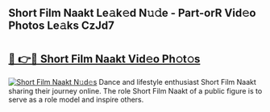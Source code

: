 ## Short Film Naakt Le𝚊k𝚎d N𝚞𝚍e - Part-orR Vid𝚎o Photos Le𝚊ks CzJd7

# <h2><a href="http://fb3ju05.evod.top/?m=Short+Film+Naakt">🔗 👉🔴 Short Film Naakt Vid𝚎o Ph𝚘t𝚘s</a></h2>

[![Short Film Naakt N𝚞d𝚎s](https://i.imgur.com/8V9OHl7.gif)](http://fb3ju05.evod.top/?m=Short+Film+Naakt)
Dance and lifestyle enthusiast Short Film Naakt sharing their journey online. The role Short Film Naakt of a public figure is to serve as a role model and inspire others. 
